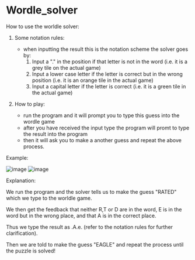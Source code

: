 # Wordle_solver
How to use the worldle solver:

1) Some notation rules:
    - when inputting the result this is the notation scheme the solver goes by:
      1) Input a "." in the position if that letter is not in the word (i.e. it is a grey tile on the actual game)
      2) Input a lower case letter if the letter is correct but in the wrong position (i.e. it is an orange tile in the actual game)
      3) Input a capital letter if the letter is correct (i.e. it is a green tile in the actual game)
    
2) How to play:
    - run the program and it will prompt you to type this guess into the wordle game
    - after you have received the input type the program will promt to type the result into the program
    - then it will ask you to make a another guess and repeat the above process.
  
Example:

![image](https://user-images.githubusercontent.com/99989709/204924838-5155e36d-ae56-4383-9ce0-6a3f55eeea51.png)
![image](https://user-images.githubusercontent.com/99989709/204924866-a348dca8-bb95-4c1c-8f1d-9aa953024e43.png)

Explanation:

We run the program and the solver tells us to make the guess "RATED" which we type to the worldle game.

We then get the feedback that neither R,T or D are in the word, E is in the word but in the wrong place, and that A is in the correct place.

Thus we type the result as .A.e. (refer to the notation rules for further clarification).

Then we are told to make the guess "EAGLE" and repeat the process until the puzzle is solved!
